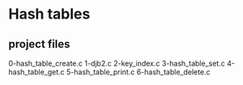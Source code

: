 # Hash tables

## project files

0-hash\_table\_create.c
1-djb2.c
2-key\_index.c
3-hash\_table\_set.c
4-hash\_table\_get.c
5-hash\_table\_print.c
6-hash\_table\_delete.c
